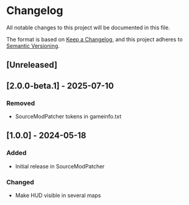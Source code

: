 # Changelog

All notable changes to this project will be documented in this file.

The format is based on [Keep a Changelog](https://keepachangelog.com/en/1.1.0/),
and this project adheres to [Semantic Versioning](https://semver.org/spec/v2.0.0.html).

## [Unreleased]

## [2.0.0-beta.1] - 2025-07-10

### Removed

- SourceModPatcher tokens in gameinfo.txt

## [1.0.0] - 2024-05-18

### Added

- Initial release in SourceModPatcher

### Changed

- Make HUD visible in several maps
